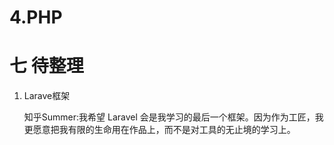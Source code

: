 # 4.PHP

# 七 待整理
1. Larave框架

    知乎Summer:我希望 Laravel 会是我学习的最后一个框架。因为作为工匠，我更愿意把我有限的生命用在作品上，而不是对工具的无止境的学习上。